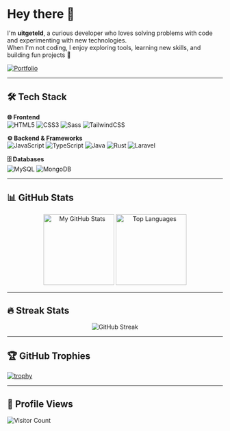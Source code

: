# Hey there 👋  
I'm **uitgeteld**, a curious developer who loves solving problems with code and experimenting with new technologies.  
When I'm not coding, I enjoy exploring tools, learning new skills, and building fun projects 🚀  

[![Portfolio](https://img.shields.io/badge/Portfolio-uitgeteld.xyz-%2300A98F?style=for-the-badge&logo=google-chrome&logoColor=white)](https://uitgeteld.xyz)

---

## 🛠️ Tech Stack  

**🌐 Frontend**  
![HTML5](https://img.shields.io/badge/HTML5-E34F26?style=for-the-badge&logo=html5&logoColor=white)
![CSS3](https://img.shields.io/badge/CSS3-1572B6?style=for-the-badge&logo=css3&logoColor=white)
![Sass](https://img.shields.io/badge/Sass-CC6699?style=for-the-badge&logo=sass&logoColor=white)
![TailwindCSS](https://img.shields.io/badge/TailwindCSS-06B6D4?style=for-the-badge&logo=tailwindcss&logoColor=white)

**⚙️ Backend & Frameworks**  
![JavaScript](https://img.shields.io/badge/JavaScript-F7DF1E?style=for-the-badge&logo=javascript&logoColor=black)
![TypeScript](https://img.shields.io/badge/TypeScript-3178C6?style=for-the-badge&logo=typescript&logoColor=white)
![Java](https://img.shields.io/badge/Java-ED8B00?style=flat&logo=openjdk&logoColor=white)
![Rust](https://img.shields.io/badge/Rust-B63219?style=for-the-badge&logo=rust&logoColor=white)
![Laravel](https://img.shields.io/badge/Laravel-FF2D20?style=for-the-badge&logo=laravel&logoColor=white)

**🗄️ Databases**  
![MySQL](https://img.shields.io/badge/MySQL-4479A1?style=for-the-badge&logo=mysql&logoColor=white)
![MongoDB](https://img.shields.io/badge/MongoDB-47A248?style=for-the-badge&logo=mongodb&logoColor=white)

---

## 📊 GitHub Stats  

<div align="center">
  <img height="165em" src="https://github-readme-stats.vercel.app/api?username=uitgeteld&show_icons=true&theme=tokyonight&hide_border=true&count_private=true" alt="My GitHub Stats" />
  <img height="165em" src="https://github-readme-stats.vercel.app/api/top-langs/?username=uitgeteld&layout=compact&theme=tokyonight&hide_border=true" alt="Top Languages" />
</div>

---

## 🔥 Streak Stats  

<div align="center">
  <img src="https://streak-stats.demolab.com?user=uitgeteld&theme=tokyonight&hide_border=true" alt="GitHub Streak" />
</div>

---

## 🏆 GitHub Trophies  

[![trophy](https://github-profile-trophy.vercel.app/?username=uitgeteld&theme=tokyonight&column=7)](https://github.com/ryo-ma/github-profile-trophy)  

---

## 👀 Profile Views  
![Visitor Count](https://komarev.com/ghpvc/?username=uitgeteld&color=blue&style=flat)  

